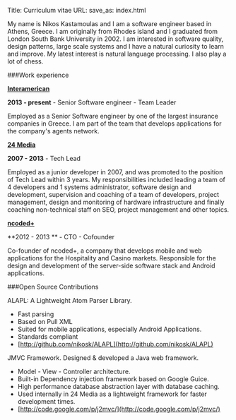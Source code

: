 Title: Curriculum vitae
URL:
save_as: index.html

My name is Nikos Kastamoulas and I am a software engineer based in Athens, Greece. I am originally from Rhodes island and I graduated from London South Bank University in 2002.
I am interested in software quality, design patterns, large scale systems and I have a natural curiosity to learn and improve.
My latest interest is natural language processing. I also play a lot of chess.


###Work experience

**[Interamerican](http://www.interamerican.gr/)**

**2013 - present** - Senior Software engineer - Team Leader

Employed as a Senior Software engineer by one of the largest insurance companies in Greece.
I am part of the team that develops applications for the company's agents network.


**[24 Media](http://24media.gr)**

**2007 - 2013** - Tech Lead

Employed as a junior developer in 2007, and was promoted to the position of Tech Lead within 3 years.
My responsibilities included leading a team of 4 developers and 1 systems administrator, software design and development,
supervision and coaching of a team of developers, project management, design and monitoring of hardware infrastructure and
finally coaching non-technical staff on SEO, project management and other topics.


**[ncoded+](http://ncoded.gr)**

**2012 - 2013 ** - CTO - Cofounder

Co-founder of ncoded+, a company that develops mobile and web applications for the Hospitality and Casino markets.
Responsible for the design and development of the server-side software stack and Android applications.


###Open Source Contributions

ALAPL: A Lightweight Atom Parser Library.

* Fast parsing
* Based on Pull XML
* Suited for mobile applications, especially Android Applications.
* Standards compliant
* [http://github.com/nikosk/ALAPL](http://github.com/nikosk/ALAPL)

JMVC Framework. Designed & developed a Java web framework.

* Model - View - Controller architecture.
* Built-in Dependency injection framework based on Google Guice.
* High performance database abstraction layer with database caching.
* Used internally in 24 Media as a lightweight framework for faster development times.
* [http://code.google.com/p/j2mvc/](http://code.google.com/p/j2mvc/)


